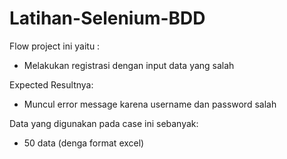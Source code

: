 # Latihan-Selenium-BDD
Flow project ini yaitu : 
* Melakukan registrasi dengan input data yang salah </n>

Expected Resultnya: </br>
* Muncul error message karena username dan password salah </br>

Data yang digunakan pada case ini sebanyak: </br>
* 50 data (denga format excel)
